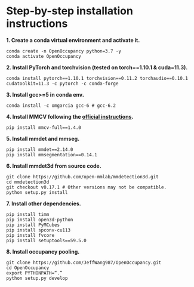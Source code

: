 # Step-by-step installation instructions


**1. Create a conda virtual environment and activate it.**
```shell
conda create -n OpenOccupancy python=3.7 -y
conda activate OpenOccupancy
```

**2. Install PyTorch and torchvision (tested on torch==1.10.1 & cuda=11.3).**
```shell
conda install pytorch==1.10.1 torchvision==0.11.2 torchaudio==0.10.1 cudatoolkit=11.3 -c pytorch -c conda-forge
```

**3. Install gcc>=5 in conda env.**
```shell
conda install -c omgarcia gcc-6 # gcc-6.2
```

**4. Install MMCV following the [official instructions](https://github.com/open-mmlab/mmcv).**
```shell
pip install mmcv-full==1.4.0
```

**5. Install mmdet and mmseg.**
```shell
pip install mmdet==2.14.0
pip install mmsegmentation==0.14.1
```

**6. Install mmdet3d from source code.**
```shell
git clone https://github.com/open-mmlab/mmdetection3d.git
cd mmdetection3d
git checkout v0.17.1 # Other versions may not be compatible.
python setup.py install
```

**7. Install other dependencies.**
```shell
pip install timm
pip install open3d-python
pip install PyMCubes
pip install spconv-cu113
pip install fvcore
pip install setuptools==59.5.0
```

**8. Install occupancy pooling.**
```shell
git clone https://github.com/JeffWang987/OpenOccupancy.git
cd OpenOccupancy
export PYTHONPATH=“.”
python setup.py develop
```
